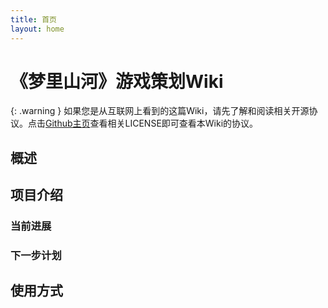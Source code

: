 ```yaml
---
title: 首页
layout: home
---
```


# 《梦里山河》游戏策划Wiki

{: .warning }
如果您是从互联网上看到的这篇Wiki，请先了解和阅读相关开源协议。点击[Github主页](https://github.com/mlshproject/mlshproject.github.io)查看相关LICENSE即可查看本Wiki的协议。

## 概述

## 项目介绍

### 当前进展

### 下一步计划

## 使用方式

